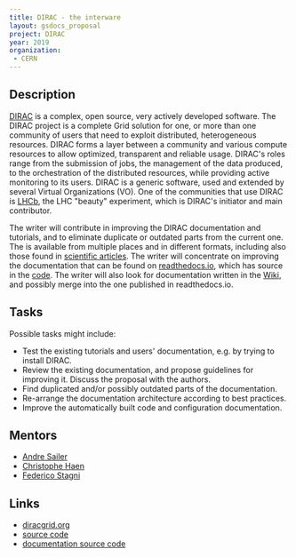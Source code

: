 ```yaml
---
title: DIRAC - the interware
layout: gsdocs_proposal
project: DIRAC
year: 2019
organization:
 - CERN
---
```


## Description

[DIRAC](http://diracgrid.org/) is a complex, open source, very actively developed software. The DIRAC project is a complete Grid solution for one, or more than one community of users that need to exploit distributed, heterogeneous resources. DIRAC forms a layer between a community and various compute resources to allow optimized, transparent and reliable usage. DIRAC's roles range from the submission of jobs, the management of the data produced, to the orchestration of the distributed resources, while providing active monitoring to its users. DIRAC is a generic software, used and extended by several Virtual Organizations (VO). One of the communities that use DIRAC is [LHCb](http://lhcb-public.web.cern.ch/lhcb-public/), the LHC "beauty" experiment, which is DIRAC's initiator and main contributor.

The writer will contribute in improving the DIRAC documentation and tutorials, and to eliminate duplicate or outdated parts from the current one. The is available from multiple places and in different formats, including also those found in [scientific articles](https://cds.cern.ch/record/2631792). The writer will concentrate on improving the documentation that can be found on [readthedocs.io](https://dirac.readthedocs.io/en/latest/), which has source in the [code](https://github.com/DIRACGrid/DIRAC/docs). The writer will also look for documentation written in the [Wiki](https://github.com/DIRACGrid/DIRAC/wiki), and possibly merge into the one published in readthedocs.io.



## Tasks

Possible tasks might include:

- Test the existing tutorials and users' documentation, e.g. by trying to install DIRAC.
- Review the existing documentation, and propose guidelines for improving it. Discuss the proposal with the authors.
- Find duplicated and/or possibly outdated parts of the documentation.
- Re-arrange the documentation architecture according to best practices.
- Improve the automatically built code and configuration documentation.


## Mentors

 * [Andre Sailer](mailto:andre.philippe.sailer@cern.ch)
 * [Christophe Haen](mailto:christophe.denis.haen@cern.ch)
 * [Federico Stagni](mailto:federico.stagni@cern.ch)

## Links

 * [diracgrid.org](http://diracgrid.org/)
 * [source code](https://github.com/DIRACGrid)
 * [documentation source code](https://github.com/DIRACGrid/DIRAC/docs)
